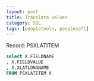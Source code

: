 ```yaml
---
layout: post
title: Translate Values
category: SQL
tags: [peopletools, peoplesoft]
---
```


Record: PSXLATITEM

```sql
select X.FIELDNAME
, X.FIELDVALUE
, X.XLATLONGNAME
FROM PSXLATITEM X
```